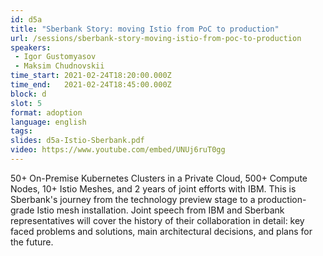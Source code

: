 ```yaml
---
id: d5a
title: "Sberbank Story: moving Istio from PoC to production"
url: /sessions/sberbank-story-moving-istio-from-poc-to-production
speakers:
 - Igor Gustomyasov
 - Maksim Chudnovskii
time_start: 2021-02-24T18:20:00.000Z
time_end:   2021-02-24T18:45:00.000Z
block: d
slot: 5
format: adoption
language: english
tags:
slides: d5a-Istio-Sberbank.pdf
video: https://www.youtube.com/embed/UNUj6ruT0gg
---
```


50+ On-Premise Kubernetes Clusters in a Private Cloud, 500+ Compute Nodes, 10+ Istio Meshes, and 2 years of joint efforts with IBM.  This is Sberbank's journey from the technology preview stage to a production-grade Istio mesh installation. Joint speech from IBM and Sberbank representatives will cover the history of their collaboration in detail: key faced problems and solutions, main architectural decisions, and plans for the future.
